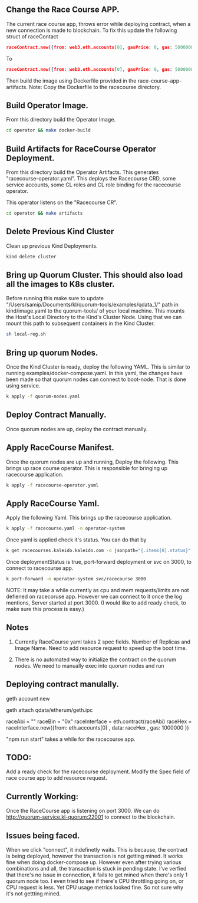 ## Change the Race Course APP.
The current race course app, throws error while deploying contract, when a new connection is made to blockchain.
To fix this update the following struct of raceContact 
```json
raceContract.new({from: web3.eth.accounts[0], gasPrice: 0, gas: 5000000})
```
To
```json
raceContract.new({from: web3.eth.accounts[0], gasPrice: 0, gas: 5000000, data: raceContract.unlinked_binary})
```

Then build the image using Dockerfile provided in the race-course-app-artifacts. 
Note: Copy the Dockerfile to the racecourse directory.

## Build Operator Image.
From this directory build the Operator Image.
```bash
cd operator && make docker-build
```


## Build Artifacts for RaceCourse Operator Deployment.
From this directory build the Operator Artifacts. This generates "racecourse-operator.yaml". This deploys the 
Racecourse CRD, some service accounts, some CL roles and CL role binding for the racecourse operator.

This operator listens on the "Racecourse CR".
```bash
cd operator && make artifacts
```


## Delete Previous Kind Cluster
Clean up previous Kind Deployments.
```bash
kind delete cluster
```


## Bring up Quorum Cluster. This should also load all the images to K8s cluster.
Before running this make sure to update "/Users/samip/Documents/kl/quorum-tools/examples/qdata_1/" path in kind/image.yaml
to the quorum-tools/ of your local machine. This mounts the Host's Local Directory to the Kind's Cluster Node. Using that 
we can mount this path to subsequent containers in the Kind Cluster.

```bash
sh local-reg.sh
```


## Bring up quorum Nodes.
Once the Kind Cluster is ready, deploy the following YAML. This is similar to running examples/docker-compose.yaml. In this yaml, the changes have been made so that quorum nodes can connect to boot-node. That is done using service.

```bash
k apply -f quorum-nodes.yaml
```

## Deploy Contract Manually.
Once quorum nodes are up, deploy the contract manually.

## Apply RaceCourse Manifest.
Once the quorum nodes are up and running, Deploy the following. This brings up race course operator. This is responsible for
bringing up racecourse application.

```bash
k apply -f racecourse-operator.yaml
```


## Apply RaceCourse Yaml.
Apply the following Yaml. This brings up the racecourse application.

```bash
k apply -f racecourse.yaml -n operator-system
```

Once yaml is applied check it's status. You can do that by

```bash
k get racecourses.kaleido.kaleido.com -o jsonpath="{.items[0].status}"
```

Once deploymentStatus is true, port-forward deployment or svc on 3000, to connect to racecourse app.
```bash
k port-forward -n operator-system svc/racecourse 3000
```

NOTE: It may take a while currently as cpu and mem requests/limits are not defiened on racecoruse app. However we can connect to it once the log mentions, Server started at port 3000. (I would like to add ready check, to make sure this process is easy.)

## Notes

1. Currently RaceCourse yaml takes 2 spec fields. Number of Replicas and Image Name. Need to add resource request to speed up the
boot time.

2. There is no automated way to initialize the contract on the quorum nodes. We need to manually exec into quorum nodes and run

## Deploying contract manulally.
geth account new

geth attach qdata/etherum/geth.ipc

raceAbi = ""
raceBin = "0x"
raceInterface = eth.contract(raceAbi)
raceHex = raceInterface.new({from: eth.accounts[0] , data: raceHex , gas: 1000000 })

"npm run start" takes a while for the racecourse app.

## TODO:
Add a ready check for the racecourse deployment.
Modify the Spec field of race course app to add resource request.

## Currently Working:
Once the RaceCourse app is listening on port 3000. We can do http://quorum-service.kl-quorum:22001 to connect to the blockchain.


## Issues being faced.
When we click "connect", it indefinetly waits. This is because, the contract is being deployed, however the transaction is not
getting mined. It works fine when doing docker-compose up. However even after trying various combinations and all, the transaction is stuck in pending state. I've verfied that there's no issue in connection, it fails to get mined when there's only 1 quorum node too. I even tried to see if there's CPU throttling going on, or CPU request is less. Yet CPU usage metrics looked fine. So not sure why it's not gettting mined.